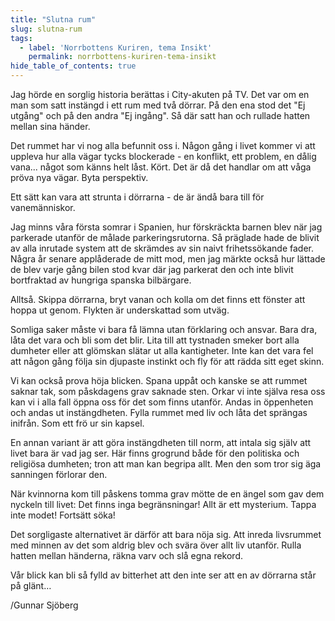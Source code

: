 ```yaml
---
title: "Slutna rum"
slug: slutna-rum
tags:
  - label: 'Norrbottens Kuriren, tema Insikt'
    permalink: norrbottens-kuriren-tema-insikt
hide_table_of_contents: true
---
```

Jag hörde en sorglig historia berättas i City-akuten på TV. Det var om en man som satt instängd i ett rum med två dörrar. På den ena stod det "Ej utgång" och på den andra "Ej ingång". Så där satt han och rullade hatten mellan sina händer.

<!--truncate-->

Det rummet har vi nog alla befunnit oss i. Någon gång i livet kommer vi att uppleva hur alla vägar tycks blockerade - en konflikt, ett problem, en dålig vana... något som känns helt låst. Kört. Det är då det handlar om att våga pröva nya vägar. Byta perspektiv.

Ett sätt kan vara att strunta i dörrarna - de är ändå bara till för vanemänniskor. 

Jag minns våra första somrar i Spanien, hur förskräckta barnen blev när jag parkerade utanför de målade parkeringsrutorna. Så präglade hade de blivit av alla inrutade system att de skrämdes av sin naivt frihetssökande fader. Några år senare applåderade de mitt mod, men jag märkte också hur lättade de blev varje gång bilen stod kvar där jag parkerat den och inte blivit bortfraktad av hungriga spanska bilbärgare.

Alltså. Skippa dörrarna, bryt vanan och kolla om det finns ett fönster att hoppa ut genom. Flykten är underskattad som utväg. 

Somliga saker måste vi bara få lämna utan förklaring och ansvar. Bara dra, låta det vara och bli som det blir. Lita till att tystnaden smeker bort alla dumheter eller att glömskan slätar ut alla kantigheter. Inte kan det vara fel att någon gång följa sin djupaste instinkt och fly för att rädda sitt eget skinn. 

Vi kan också prova höja blicken. Spana uppåt och kanske se att rummet saknar tak, som påskdagens grav saknade sten. Orkar vi inte själva resa oss kan vi i alla fall öppna oss för det som finns utanför. Andas in öppenheten och andas ut instängdheten. Fylla rummet med liv och låta det sprängas inifrån. Som ett frö ur sin kapsel.

En annan variant är att göra instängdheten till norm, att intala sig själv att livet bara är vad jag ser. Här finns grogrund både för den politiska och religiösa dumheten; tron att man kan begripa allt. Men den som tror sig äga sanningen förlorar den. 

När kvinnorna kom till påskens tomma grav mötte de en ängel som gav dem nyckeln till livet: Det finns inga begränsningar! Allt är ett mysterium. Tappa inte modet! Fortsätt söka!

Det sorgligaste alternativet är därför att bara nöja sig. Att inreda livsrummet med minnen av det som aldrig blev och svära över allt liv utanför. Rulla hatten mellan händerna, räkna varv och slå egna rekord. 

Vår blick kan bli så fylld av bitterhet att den inte ser att en av dörrarna står på glänt…

/Gunnar Sjöberg
